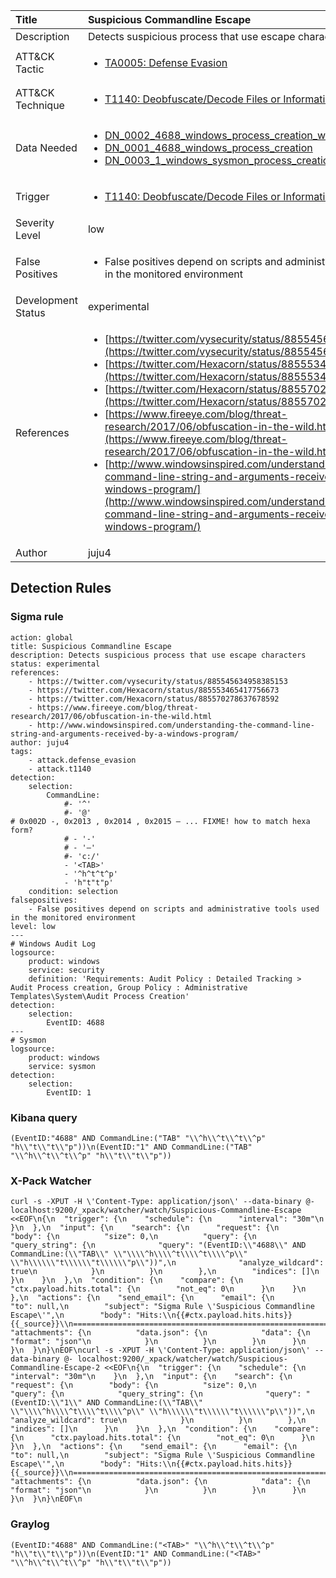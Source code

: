 | Title                | Suspicious Commandline Escape                                                                                                                                                 |
|:---------------------|:------------------------------------------------------------------------------------------------------------------------------------------------------------|
| Description          | Detects suspicious process that use escape characters                                                                                                                                           |
| ATT&amp;CK Tactic    | <ul><li>[TA0005: Defense Evasion](https://attack.mitre.org/tactics/TA0005)</li></ul>  |
| ATT&amp;CK Technique | <ul><li>[T1140: Deobfuscate/Decode Files or Information](https://attack.mitre.org/techniques/T1140)</li></ul>                             |
| Data Needed          | <ul><li>[DN_0002_4688_windows_process_creation_with_commandline](../Data_Needed/DN_0002_4688_windows_process_creation_with_commandline.md)</li><li>[DN_0001_4688_windows_process_creation](../Data_Needed/DN_0001_4688_windows_process_creation.md)</li><li>[DN_0003_1_windows_sysmon_process_creation](../Data_Needed/DN_0003_1_windows_sysmon_process_creation.md)</li></ul>                                                         |
| Trigger              | <ul><li>[T1140: Deobfuscate/Decode Files or Information](../Triggers/T1140.md)</li></ul>  |
| Severity Level       | low                                                                                                                                                 |
| False Positives      | <ul><li>False positives depend on scripts and administrative tools used in the monitored environment</li></ul>                                                                  |
| Development Status   | experimental                                                                                                                                                |
| References           | <ul><li>[https://twitter.com/vysecurity/status/885545634958385153](https://twitter.com/vysecurity/status/885545634958385153)</li><li>[https://twitter.com/Hexacorn/status/885553465417756673](https://twitter.com/Hexacorn/status/885553465417756673)</li><li>[https://twitter.com/Hexacorn/status/885570278637678592](https://twitter.com/Hexacorn/status/885570278637678592)</li><li>[https://www.fireeye.com/blog/threat-research/2017/06/obfuscation-in-the-wild.html](https://www.fireeye.com/blog/threat-research/2017/06/obfuscation-in-the-wild.html)</li><li>[http://www.windowsinspired.com/understanding-the-command-line-string-and-arguments-received-by-a-windows-program/](http://www.windowsinspired.com/understanding-the-command-line-string-and-arguments-received-by-a-windows-program/)</li></ul>                                                          |
| Author               | juju4                                                                                                                                                |


## Detection Rules

### Sigma rule

```
action: global
title: Suspicious Commandline Escape
description: Detects suspicious process that use escape characters
status: experimental
references:
    - https://twitter.com/vysecurity/status/885545634958385153
    - https://twitter.com/Hexacorn/status/885553465417756673
    - https://twitter.com/Hexacorn/status/885570278637678592
    - https://www.fireeye.com/blog/threat-research/2017/06/obfuscation-in-the-wild.html
    - http://www.windowsinspired.com/understanding-the-command-line-string-and-arguments-received-by-a-windows-program/
author: juju4
tags:
    - attack.defense_evasion
    - attack.t1140
detection:
    selection:
        CommandLine: 
            #- '^'
            #- '@'
# 0x002D -, 0x2013 , 0x2014 , 0x2015 ― ... FIXME! how to match hexa form?
            # - '-'
            # - '―'
            #- 'c:/'
            - '<TAB>'
            - '^h^t^t^p'
            - 'h"t"t"p'
    condition: selection
falsepositives: 
    - False positives depend on scripts and administrative tools used in the monitored environment
level: low
---
# Windows Audit Log
logsource:
    product: windows
    service: security
    definition: 'Requirements: Audit Policy : Detailed Tracking > Audit Process creation, Group Policy : Administrative Templates\System\Audit Process Creation'
detection:
    selection:
        EventID: 4688
---
# Sysmon
logsource:
    product: windows
    service: sysmon
detection:
    selection:
        EventID: 1

```





### Kibana query

```
(EventID:"4688" AND CommandLine:("TAB" "\\^h\\^t\\^t\\^p" "h\\"t\\"t\\"p"))\n(EventID:"1" AND CommandLine:("TAB" "\\^h\\^t\\^t\\^p" "h\\"t\\"t\\"p"))
```





### X-Pack Watcher

```
curl -s -XPUT -H \'Content-Type: application/json\' --data-binary @- localhost:9200/_xpack/watcher/watch/Suspicious-Commandline-Escape <<EOF\n{\n  "trigger": {\n    "schedule": {\n      "interval": "30m"\n    }\n  },\n  "input": {\n    "search": {\n      "request": {\n        "body": {\n          "size": 0,\n          "query": {\n            "query_string": {\n              "query": "(EventID:\\"4688\\" AND CommandLine:(\\"TAB\\" \\"\\\\^h\\\\^t\\\\^t\\\\^p\\" \\"h\\\\\\"t\\\\\\"t\\\\\\"p\\"))",\n              "analyze_wildcard": true\n            }\n          }\n        },\n        "indices": []\n      }\n    }\n  },\n  "condition": {\n    "compare": {\n      "ctx.payload.hits.total": {\n        "not_eq": 0\n      }\n    }\n  },\n  "actions": {\n    "send_email": {\n      "email": {\n        "to": null,\n        "subject": "Sigma Rule \'Suspicious Commandline Escape\'",\n        "body": "Hits:\\n{{#ctx.payload.hits.hits}}{{_source}}\\n================================================================================\\n{{/ctx.payload.hits.hits}}",\n        "attachments": {\n          "data.json": {\n            "data": {\n              "format": "json"\n            }\n          }\n        }\n      }\n    }\n  }\n}\nEOF\ncurl -s -XPUT -H \'Content-Type: application/json\' --data-binary @- localhost:9200/_xpack/watcher/watch/Suspicious-Commandline-Escape-2 <<EOF\n{\n  "trigger": {\n    "schedule": {\n      "interval": "30m"\n    }\n  },\n  "input": {\n    "search": {\n      "request": {\n        "body": {\n          "size": 0,\n          "query": {\n            "query_string": {\n              "query": "(EventID:\\"1\\" AND CommandLine:(\\"TAB\\" \\"\\\\^h\\\\^t\\\\^t\\\\^p\\" \\"h\\\\\\"t\\\\\\"t\\\\\\"p\\"))",\n              "analyze_wildcard": true\n            }\n          }\n        },\n        "indices": []\n      }\n    }\n  },\n  "condition": {\n    "compare": {\n      "ctx.payload.hits.total": {\n        "not_eq": 0\n      }\n    }\n  },\n  "actions": {\n    "send_email": {\n      "email": {\n        "to": null,\n        "subject": "Sigma Rule \'Suspicious Commandline Escape\'",\n        "body": "Hits:\\n{{#ctx.payload.hits.hits}}{{_source}}\\n================================================================================\\n{{/ctx.payload.hits.hits}}",\n        "attachments": {\n          "data.json": {\n            "data": {\n              "format": "json"\n            }\n          }\n        }\n      }\n    }\n  }\n}\nEOF\n
```





### Graylog

```
(EventID:"4688" AND CommandLine:("<TAB>" "\\^h\\^t\\^t\\^p" "h\\"t\\"t\\"p"))\n(EventID:"1" AND CommandLine:("<TAB>" "\\^h\\^t\\^t\\^p" "h\\"t\\"t\\"p"))
```

